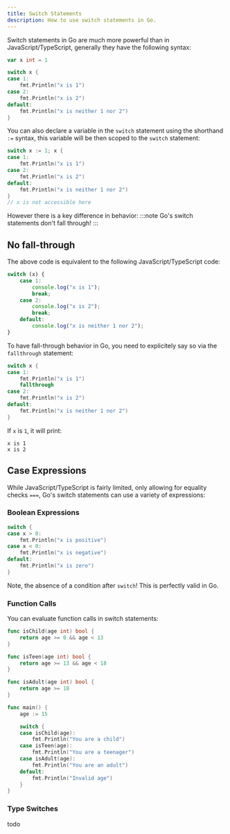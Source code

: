 ```yaml
---
title: Switch Statements
description: How to use switch statements in Go.
---
```


Switch statements in Go are much more powerful than in JavaScript/TypeScript, generally they have the following syntax:

```go title="switch.go"
var x int = 1

switch x {
case 1:
    fmt.Println("x is 1")
case 2:
    fmt.Println("x is 2")
default:
    fmt.Println("x is neither 1 nor 2")
}
```

You can also declare a variable in the `switch` statement using the shorthand `:=` syntax, this variable will be then scoped to the `switch` statement:

```go title="switch_short.go" {1}
switch x := 1; x {
case 1:
    fmt.Println("x is 1")
case 2:
    fmt.Println("x is 2")
default:
    fmt.Println("x is neither 1 nor 2")
}
// x is not accessible here
```

However there is a key difference in behavior:
:::note
Go's switch statements don't fall through!
:::

## No fall-through

The above code is equivalent to the following JavaScript/TypeScript code:

```typescript title="switch.ts"
switch (x) {
    case 1:
        console.log("x is 1");
        break;
    case 2:
        console.log("x is 2");
        break;
    default:
        console.log("x is neither 1 nor 2");
}
```

To have fall-through behavior in Go, you need to explicitely say so via the `fallthrough` statement:

```go title="switch_fallthrough.go" {4}
switch x {
case 1:
    fmt.Println("x is 1")
    fallthrough
case 2:
    fmt.Println("x is 2")
default:
    fmt.Println("x is neither 1 nor 2")
}
```

If `x` is `1`, it will print:

```terminal
x is 1
x is 2
```

## Case Expressions

While JavaScript/TypeScript is fairly limited, only allowing for equality checks `===`, Go's switch statements can use a variety of expressions:

### Boolean Expressions

```go title="switch_bool.go"
switch {
case x > 0:
    fmt.Println("x is positive")
case x < 0:
    fmt.Println("x is negative")
default:
    fmt.Println("x is zero")
}
```

Note, the absence of a condition after `switch`! This is perfectly valid in Go.

### Function Calls

You can evaluate function calls in switch statements:

```go title="switch_func.go"
func isChild(age int) bool {
    return age >= 0 && age < 13
}

func isTeen(age int) bool {
    return age >= 13 && age < 18
}

func isAdult(age int) bool {
    return age >= 18
}

func main() {
    age := 15

    switch {
    case isChild(age):
        fmt.Println("You are a child")
    case isTeen(age):
        fmt.Println("You are a teenager")
    case isAdult(age):
        fmt.Println("You are an adult")
    default:
        fmt.Println("Invalid age")
    }
}
```

### Type Switches

todo
